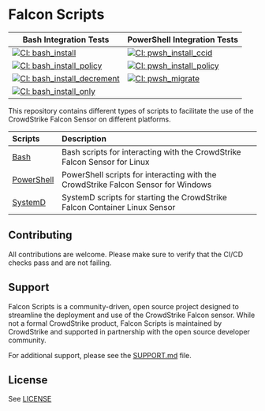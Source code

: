 # Falcon Scripts

| Bash Integration Tests | PowerShell Integration Tests
| --- | --- |
| [![CI: bash_install](https://github.com/CrowdStrike/falcon-scripts/actions/workflows/bash_install.yml/badge.svg)](https://github.com/CrowdStrike/falcon-scripts/actions/workflows/bash_install.yml) | [![CI: pwsh_install_ccid](https://github.com/CrowdStrike/falcon-scripts/actions/workflows/pwsh_install_ccid.yml/badge.svg)](https://github.com/CrowdStrike/falcon-scripts/actions/workflows/pwsh_install_ccid.yml)
| [![CI: bash_install_policy](https://github.com/CrowdStrike/falcon-scripts/actions/workflows/bash_install_policy.yml/badge.svg)](https://github.com/CrowdStrike/falcon-scripts/actions/workflows/bash_install_policy.yml) | [![CI: pwsh_install_policy](https://github.com/CrowdStrike/falcon-scripts/actions/workflows/pwsh_install_policy.yml/badge.svg)](https://github.com/CrowdStrike/falcon-scripts/actions/workflows/pwsh_install_policy.yml)
| [![CI: bash_install_decrement](https://github.com/CrowdStrike/falcon-scripts/actions/workflows/bash_install_decrement.yml/badge.svg)](https://github.com/CrowdStrike/falcon-scripts/actions/workflows/bash_install_decrement.yml) | [![CI: pwsh_migrate](https://github.com/CrowdStrike/falcon-scripts/actions/workflows/pwsh_migrate.yml/badge.svg)](https://github.com/CrowdStrike/falcon-scripts/actions/workflows/pwsh_migrate.yml)
| [![CI: bash_install_only](https://github.com/CrowdStrike/falcon-scripts/actions/workflows/bash_install_only.yml/badge.svg)](https://github.com/CrowdStrike/falcon-scripts/actions/workflows/bash_install_only.yml) |

This repository contains different types of scripts to facilitate the use of the CrowdStrike Falcon Sensor on different platforms.

| Scripts | Description |
|:-|:-|
| [Bash](bash) | Bash scripts for interacting with the CrowdStrike Falcon Sensor for Linux |
| [PowerShell](powershell) | PowerShell scripts for interacting with the CrowdStrike Falcon Sensor for Windows |
| [SystemD](systemd) | SystemD scripts for starting the CrowdStrike Falcon Container Linux Sensor |

## Contributing

All contributions are welcome. Please make sure to verify that the CI/CD checks pass and are not failing.

## Support

Falcon Scripts is a community-driven, open source project designed to streamline the deployment and use of the CrowdStrike Falcon sensor. While not a formal CrowdStrike product, Falcon Scripts is maintained by CrowdStrike and supported in partnership with the open source developer community.

For additional support, please see the [SUPPORT.md](SUPPORT.md) file.

## License

See [LICENSE](LICENSE)
